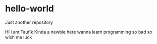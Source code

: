 # hello-world
Just another repository

Hi I am Taufik
Kinda a newbie here
wanna learn programming so bad 
so wish me luck
